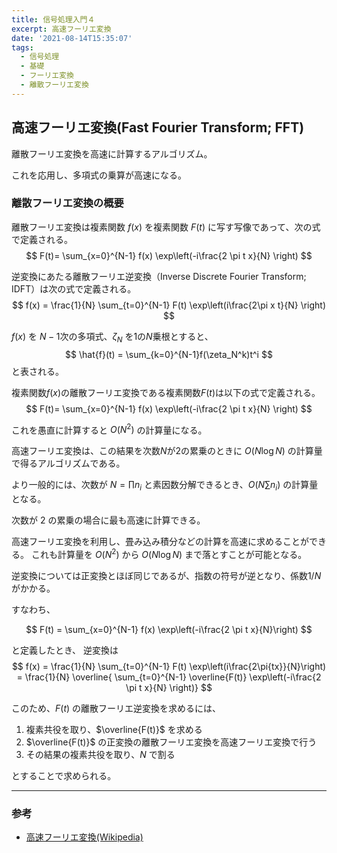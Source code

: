 ```yaml
---
title: 信号処理入門４
excerpt: 高速フーリエ変換
date: '2021-08-14T15:35:07'
tags:
  - 信号処理
  - 基礎
  - フーリエ変換
  - 離散フーリエ変換
---
```


## 高速フーリエ変換(Fast Fourier Transform; FFT)

離散フーリエ変換を高速に計算するアルゴリズム。

これを応用し、多項式の乗算が高速になる。

### 離散フーリエ変換の概要

離散フーリエ変換は複素関数 
$f(x)$
を複素関数
$F(t)$
に写す写像であって、次の式で定義される。
$$
F(t)= \sum_{x=0}^{N-1} f(x) \exp\left(-i\frac{2 \pi t x}{N} \right)
$$

逆変換にあたる離散フーリエ逆変換（Inverse Discrete Fourier Transform; IDFT）は次の式で定義される。
$$
f(x) = \frac{1}{N} \sum_{t=0}^{N-1} F(t) \exp\left(i\frac{2\pi x t}{N} \right)
$$


$f(x)$ を $N-1$次の多項式、$\zeta_N$ を1の$N$乗根とすると、
$$
\hat{f}(t) = \sum_{k=0}^{N-1}f(\zeta_N^k)t^i
$$
と表される。

複素関数$f(x)$の離散フーリエ変換である複素関数$F(t)$は以下の式で定義される。
$$
F(t)= \sum_{x=0}^{N-1} f(x) \exp\left(-i\frac{2 \pi t x}{N} \right)
$$

これを愚直に計算すると $O(N^2)$ の計算量になる。

高速フーリエ変換は、この結果を次数$N$が$2$の累乗のときに $O(N \log N)$ の計算量で得るアルゴリズムである。

より一般的には、次数が $N=\prod n_i$ と素因数分解できるとき、$O(N\sum n_i)$ の計算量となる。

次数が $2$ の累乗の場合に最も高速に計算できる。


高速フーリエ変換を利用し、畳み込み積分などの計算を高速に求めることができる。
これも計算量を $O(N^2)$ から $O(N \log N)$ まで落とすことが可能となる。

逆変換については正変換とほぼ同じであるが、指数の符号が逆となり、係数$1/N$がかかる。

すなわち、

$$
F(t) = \sum_{x=0}^{N-1} f(x) \exp\left(-i\frac{2 \pi t x}{N}\right)
$$

と定義したとき、
逆変換は
$$
f(x) = \frac{1}{N} \sum_{t=0}^{N-1} F(t) \exp\left(i\frac{2\pi{tx}}{N}\right)
= \frac{1}{N} \overline{ \sum_{t=0}^{N-1} \overline{F(t)} \exp\left(-i\frac{2 \pi t x}{N} \right)}
$$

このため、$F(t)$ の離散フーリエ逆変換を求めるには、

1. 複素共役を取り、$\overline{F(t)}$ を求める
2. $\overline{F(t)}$ の正変換の離散フーリエ変換を高速フーリエ変換で行う
3. その結果の複素共役を取り、$N$ で割る

とすることで求められる。



<hr>

### 参考

- [高速フーリエ変換(Wikipedia)](https://ja.wikipedia.org/wiki/%E9%AB%98%E9%80%9F%E3%83%95%E3%83%BC%E3%83%AA%E3%82%A8%E5%A4%89%E6%8F%9B)